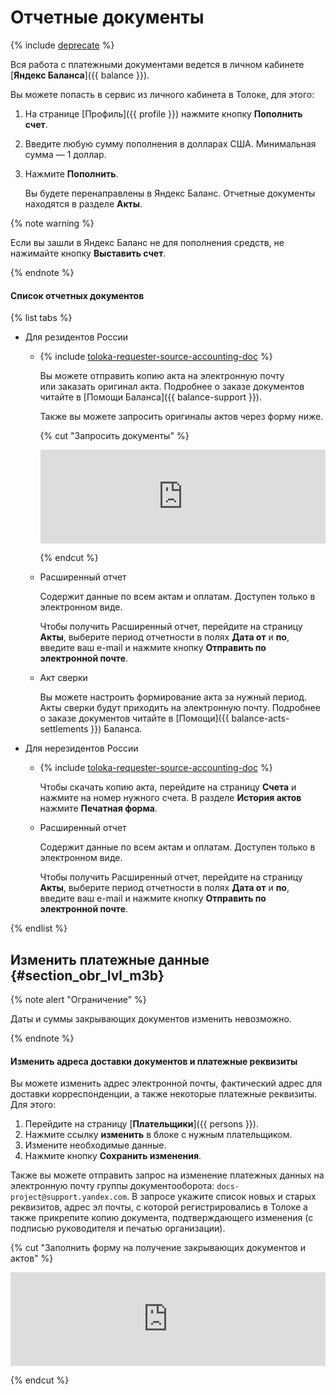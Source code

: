 # Отчетные документы

{% include [deprecate](../../_includes/deprecate.md) %}

Вся работа с платежными документами ведется в личном кабинете [**Яндекс Баланса**]({{ balance }}).

Вы можете попасть в сервис из личного кабинета в Толоке, для этого:

1. На странице [Профиль]({{ profile }}) нажмите кнопку **Пополнить счет**.

1. Введите любую сумму пополнения в долларах США. Минимальная сумма — 1 доллар.

1. Нажмите **Пополнить**.

    Вы будете перенаправлены в Яндекс Баланс. Отчетные документы находятся в разделе **Акты**.

{% note warning %}

Если вы зашли в Яндекс Баланс не для пополнения средств, не нажимайте кнопку **Выставить счет**.

{% endnote %}

#### Список отчетных документов

{% list tabs %}

- Для резидентов России

  - {% include [toloka-requester-source-accounting-doc](../_includes/toloka-requester-source/id-toloka-requester-source/accounting-doc.md) %}

      Вы можете отправить копию акта на электронную почту или заказать оригинал акта. Подробнее о заказе документов читайте в [Помощи Баланса]({{ balance-support }}).

      Также вы можете запросить оригиналы актов через форму ниже.

      {% cut "Запросить документы" %}

      <iframe width="100%" frameborder="0" src="https://forms.yandex.com/surveys/10015610/?lang=ru&iframe=1&service=toloka-ai"></iframe>

      {% endcut %}

  - Расширенный отчет

      Содержит данные по всем актам и оплатам. Доступен только в электронном виде.

      Чтобы получить Расширенный отчет, перейдите на страницу **Акты**, выберите период отчетности в полях **Дата от** и **по**, введите ваш e-mail и нажмите кнопку **Отправить по электронной почте**.

  - Акт сверки

      Вы можете настроить формирование акта за нужный период. Акты сверки будут приходить на электронную почту. Подробнее о заказе документов читайте в [Помощи]({{ balance-acts-settlements }}) Баланса.

- Для нерезидентов России

  - {% include [toloka-requester-source-accounting-doc](../_includes/toloka-requester-source/id-toloka-requester-source/accounting-doc.md) %}

      Чтобы скачать копию акта, перейдите на страницу **Счета** и нажмите на номер нужного счета. В разделе **История актов** нажмите **Печатная форма**.

  - Расширенный отчет

      Содержит данные по всем актам и оплатам. Доступен только в электронном виде.

      Чтобы получить Расширенный отчет, перейдите на страницу **Акты**, выберите период отчетности в полях **Дата от** и **по**, введите ваш e-mail и нажмите кнопку **Отправить по электронной почте**.

{% endlist %}

## Изменить платежные данные {#section_obr_lvl_m3b}

{% note alert "Ограничение" %}

Даты и суммы закрывающих документов изменить невозможно.

{% endnote %}

#### Изменить адреса доставки документов и платежные реквизиты

Вы можете изменить адрес электронной почты, фактический адрес для доставки корреспонденции, а также некоторые платежные реквизиты. Для этого:

1. Перейдите на страницу [**Плательщики**]({{ persons }}).
1. Нажмите ссылку **изменить** в блоке с нужным плательщиком.
1. Измените необходимые данные.
1. Нажмите кнопку **Сохранить изменения**.

Также вы можете отправить запрос на изменение платежных данных на электронную почту группы документооборота: `docs-project@support.yandex.com`. В запросе укажите список новых и старых реквизитов, адрес эл почты, с которой регистрировались в Толоке а также прикрепите копию документа, подтверждающего изменения (с подписью руководителя и печатью организации).

{% cut "Заполнить форму на получение закрывающих документов и актов" %}

<iframe width="100%" frameborder="0" src="https://forms.yandex.com/surveys/10015610/?lang=ru&iframe=1&service=toloka-ai"></iframe>

{% endcut %}
